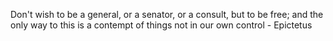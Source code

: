 Don't wish to be a general, or a senator, or a consult, but to be free; and the only way to this is a contempt of things not in our own control - Epictetus
